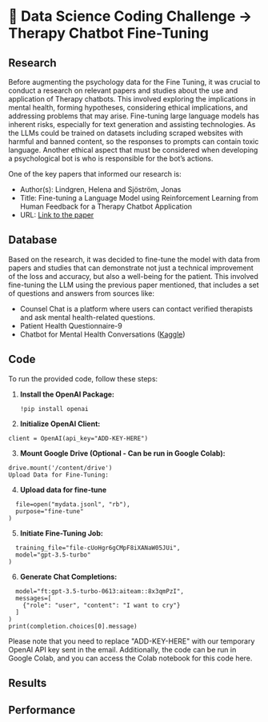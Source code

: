 # 🤖 Data Science Coding Challenge -> Therapy Chatbot Fine-Tuning

## Research
Before augmenting the psychology data for the Fine Tuning, it was crucial to conduct a research on relevant papers and studies about the use and application of Therapy chatbots. This involved exploring the implications in mental health, forming hypotheses, considering ethical implications, and addressing problems that may arise. Fine-tuning large language models has inherent risks, especially for text generation and assisting technologies. As the LLMs could be trained on datasets including scraped websites with harmful and banned content, so the responses to prompts can contain toxic language. Another ethical aspect that must be considered when developing a psychological bot is who is responsible for the bot’s actions.

One of the key papers that informed our research is:
- Author(s): Lindgren, Helena and Sjöström, Jonas
- Title: Fine-tuning a Language Model using Reinforcement Learning from Human Feedback for a Therapy Chatbot Application
- URL: [Link to the paper](https://www.diva-portal.org/smash/get/diva2:1782678/FULLTEXT01.pdf)

## Database
Based on the research, it was decided to fine-tune the model with data from papers and studies that can demonstrate not just a technical improvement of the loss and accuracy, but also a well-being for the patient. This involved fine-tuning the LLM using the previous paper mentioned, that includes a set of questions and answers from sources like:

- Counsel Chat is a platform where users can contact verified therapists and ask mental health-related questions.
- Patient Health Questionnaire-9
- Chatbot for Mental Health Conversations ([Kaggle](https://www.kaggle.com/code/jocelyndumlao/chatbot-for-mental-health-conversations))

## Code

To run the provided code, follow these steps:

1. **Install the OpenAI Package:**
   ```shell
   !pip install openai

2. **Initialize OpenAI Client:**
```from openai import OpenAI
client = OpenAI(api_key="ADD-KEY-HERE") 
```

3. **Mount Google Drive (Optional - Can be run in Google Colab):**

```from google.colab import drive
drive.mount('/content/drive')
Upload Data for Fine-Tuning:
```

4. **Upload data for fine-tune**
```client.files.create(
  file=open("mydata.jsonl", "rb"),
  purpose="fine-tune"
)
```

5. **Initiate Fine-Tuning Job:**
```client.fine_tuning.jobs.create(
  training_file="file-cUoHgr6gCMpF8iXANaW05JUi",
  model="gpt-3.5-turbo"
)
```

6. **Generate Chat Completions:**
```completion = client.chat.completions.create(
  model="ft:gpt-3.5-turbo-0613:aiteam::8x3qmPzI",
  messages=[
    {"role": "user", "content": "I want to cry"}
  ]
)
print(completion.choices[0].message)
```

Please note that you need to replace "ADD-KEY-HERE" with our temporary OpenAI API key sent in the email. Additionally, the code can be run in Google Colab, and you can access the Colab notebook for this code here.

## Results

## Performance
